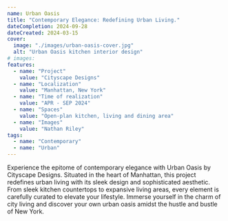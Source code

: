 ```yaml
---
name: Urban Oasis
title: "Contemporary Elegance: Redefining Urban Living."
dateCompletion: 2024-09-28
dateCreated: 2024-03-15
cover:
  image: "./images/urban-oasis-cover.jpg"
  alt: "Urban Oasis kitchen interior design"
# images:
features:
  - name: "Project"
    value: "Cityscape Designs"
  - name: "Localization"
    value: "Manhattan, New York"
  - name: "Time of realization"
    value: "APR - SEP 2024"
  - name: "Spaces"
    value: "Open-plan kitchen, living and dining area"
  - name: "Images"
    value: "Nathan Riley"
tags:
  - name: "Contemporary"
  - name: "Urban"
---
```


Experience the epitome of contemporary elegance with Urban Oasis by Cityscape Designs. Situated in the heart of Manhattan, this project redefines urban living with its sleek design and sophisticated aesthetic. From sleek kitchen countertops to expansive living areas, every element is carefully curated to elevate your lifestyle. Immerse yourself in the charm of city living and discover your own urban oasis amidst the hustle and bustle of New York.
